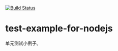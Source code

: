 [![Build Status](https://travis-ci.org/bigcoorDev/test-example-for-nodejs.svg?branch=master)](https://travis-ci.org/bigcoorDev/test-example-for-nodejs)
# test-example-for-nodejs
单元测试小例子。
